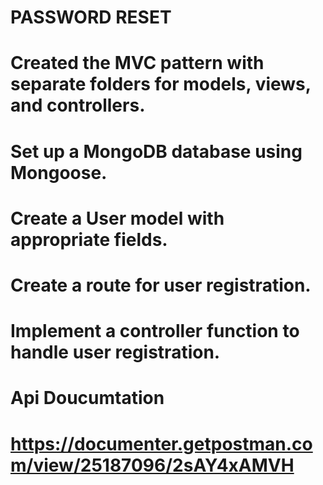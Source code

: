 # PASSWORD RESET 

# Created the MVC pattern with separate folders for models, views, and controllers.
# Set up a MongoDB database using Mongoose.
# Create a User model with appropriate fields.
# Create a route for user registration.
# Implement a controller function to handle user registration.

# Api Doucumtation

# https://documenter.getpostman.com/view/25187096/2sAY4xAMVH